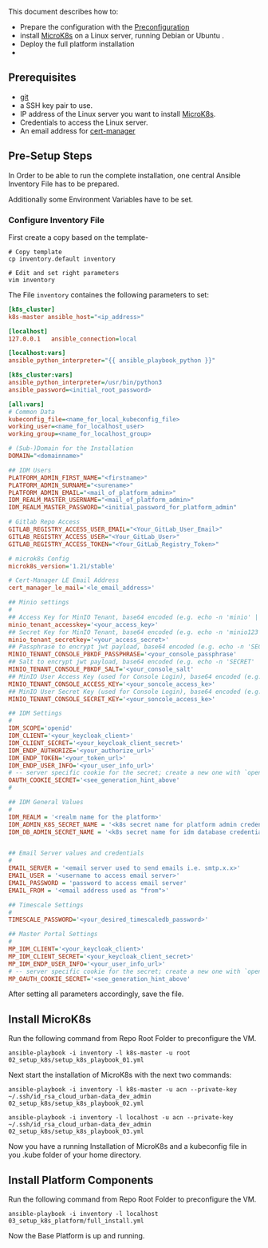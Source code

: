 This document describes how to:

+ Prepare the configuration with the [Preconfiguration](#pre-setup-steps)
+ install [MicroK8s](#install-microk8s) on a Linux server, running Debian or Ubuntu .
+ Deploy the full platform installation
+ 
## Prerequisites
- [git](https://git-scm.com)
- a SSH key pair to use.
- IP address of the Linux server you want to install [MicroK8s](https://microk8s.io).
- Credentials to access the Linux server.
- An email address for [cert-manager](https://cert-manager.io)

## Pre-Setup Steps

In Order to be able to run the complete installation, one central Ansible Inventory File has to be prepared. 

Additionally some Environment Variables have to be set.

### Configure Inventory File

First create a copy based on the template-

```
# Copy template
cp inventory.default inventory

# Edit and set right parameters
vim inventory
```

The File `inventory` containes the following parameters to set:

```ini
[k8s_cluster]
k8s-master ansible_host="<ip_address>"

[localhost]
127.0.0.1   ansible_connection=local

[localhost:vars]
ansible_python_interpreter="{{ ansible_playbook_python }}"

[k8s_cluster:vars]
ansible_python_interpreter=/usr/bin/python3
ansible_password=<initial_root_password>

[all:vars]
# Common Data
kubeconfig_file=<name_for_local_kubeconfig_file>
working_user=<name_for_localhost_user>
working_group=<name_for_localhost_group>

# (Sub-)Domain for the Installation
DOMAIN="<domainname>"

## IDM Users
PLATFORM_ADMIN_FIRST_NAME="<firstname>"
PLATFORM_ADMIN_SURNAME="<surename>"
PLATFORM_ADMIN_EMAIL="<mail_of_platform_admin>"
IDM_REALM_MASTER_USERNAME="<mail_of_platform_admin>"
IDM_REALM_MASTER_PASSWORD="<initial_password_for_platform_admin"

# Gitlab Repo Access
GITLAB_REGISTRY_ACCESS_USER_EMAIL="<Your_GitLab_User_Email>"
GITLAB_REGISTRY_ACCESS_USER="<Your_GitLab_User>"
GITLAB_REGISTRY_ACCESS_TOKEN="<Your_GitLab_Registry_Token>"

# microk8s Config
microk8s_version='1.21/stable'

# Cert-Manager LE Email Address
cert_manager_le_mail='<le_email_address>'

## Minio settings
#
## Access Key for MinIO Tenant, base64 encoded (e.g. echo -n 'minio' | base64)
minio_tenant_accesskey='<your_access_key>'
## Secret Key for MinIO Tenant, base64 encoded (e.g. echo -n 'minio123' | base64)
minio_tenant_secretkey='<your_access_secret>'
## Passphrase to encrypt jwt payload, base64 encoded (e.g. echo -n 'SECRET' | base64)
MINIO_TENANT_CONSOLE_PBKDF_PASSPHRASE='<your_console_passphrase'
## Salt to encrypt jwt payload, base64 encoded (e.g. echo -n 'SECRET' | base64)
MINIO_TENANT_CONSOLE_PBKDF_SALT='<your_console_salt'
## MinIO User Access Key (used for Console Login), base64 encoded (e.g.  echo -n 'YOURCONSOLEACCESS' | base64)
MINIO_TENANT_CONSOLE_ACCESS_KEY='<your_soncole_access_ke>'
## MinIO User Secret Key (used for Console Login), base64 encoded (e.g. echo -n 'YOURCONSOLESECRET' | base64)
MINIO_TENANT_CONSOLE_SECRET_KEY='<your_soncole_access_ke>'

## IDM Settings
#
IDM_SCOPE='openid'
IDM_CLIENT='<your_keycloak_client>'
IDM_CLIENT_SECRET='<your_keycloak_client_secret>'
IDM_ENDP_AUTHORIZE='<your_authorize_url>'
IDM_ENDP_TOKEN='<your_token_url>'
IDM_ENDP_USER_INFO='<your_user_info_url>'
# -- server specific cookie for the secret; create a new one with `openssl rand -base64 32 | head -c 32 | base64`
OAUTH_COOKIE_SECRET='<see_generation_hint_above'
#

## IDM General Values
#
IDM_REALM = '<realm name for the platform>'
IDM_ADMIN_K8S_SECRET_NAME = '<k8s secret name for platform admin credentials>'
IDM_DB_ADMIN_SECRET_NAME = '<k8s secret name for idm database credentials>'


## Email Server values and credentials
#
EMAIL_SERVER = '<email server used to send emails i.e. smtp.x.x>'
EMAIL_USER = '<username to access email server>'
EMAIL_PASSWORD = 'password to access email server'
EMAIL_FROM = '<email address used as "from">'

## Timescale Settings
#
TIMESCALE_PASSWORD='<your_desired_timescaledb_password>'

## Master Portal Settings
#
MP_IDM_CLIENT='<your_keycloak_client>'
MP_IDM_CLIENT_SECRET='<your_keycloak_client_secret>'
MP_IDM_ENDP_USER_INFO='<your_user_info_url>'
# -- server specific cookie for the secret; create a new one with `openssl rand -base64 32 | head -c 32 | base64`
MP_OAUTH_COOKIE_SECRET='<see_generation_hint_above'
```

After setting all parameters accordingly, save the file.

## Install MicroK8s

Run the following command from Repo Root Folder to preconfigure the VM.

```
ansible-playbook -i inventory -l k8s-master -u root 02_setup_k8s/setup_k8s_playbook_01.yml
```

Next start the installation of MicroK8s with the next two commands:

```
ansible-playbook -i inventory -l k8s-master -u acn --private-key ~/.ssh/id_rsa_cloud_urban-data_dev_admin 02_setup_k8s/setup_k8s_playbook_02.yml

ansible-playbook -i inventory -l localhost -u acn --private-key ~/.ssh/id_rsa_cloud_urban-data_dev_admin 02_setup_k8s/setup_k8s_playbook_03.yml

```

Now you have a running Installation of MicroK8s and a kubeconfig file in you .kube folder of your home directory.

## Install Platform Components

Run the following command from Repo Root Folder to preconfigure the VM.

```
ansible-playbook -i inventory -l localhost  03_setup_k8s_platform/full_install.yml
```

Now the Base Platform is up and running.

